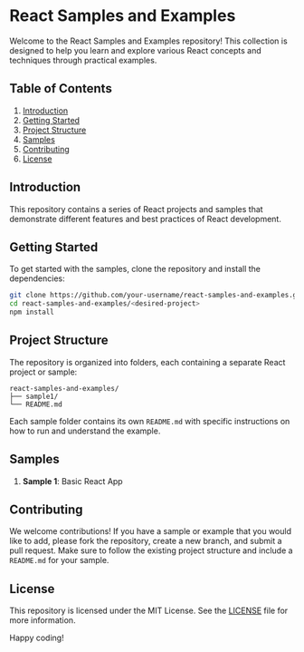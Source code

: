 # React Samples and Examples

Welcome to the React Samples and Examples repository! This collection is designed to help you learn and explore various React concepts and techniques through practical examples.

## Table of Contents

1. [Introduction](#introduction)
2. [Getting Started](#getting-started)
3. [Project Structure](#project-structure)
4. [Samples](#samples)
5. [Contributing](#contributing)
6. [License](#license)

## Introduction

This repository contains a series of React projects and samples that demonstrate different features and best practices of React development. 

## Getting Started

To get started with the samples, clone the repository and install the dependencies:

```bash
git clone https://github.com/your-username/react-samples-and-examples.git
cd react-samples-and-examples/<desired-project>
npm install
```

## Project Structure

The repository is organized into folders, each containing a separate React project or sample:

```
react-samples-and-examples/
├── sample1/
└── README.md
```

Each sample folder contains its own `README.md` with specific instructions on how to run and understand the example.

## Samples

1. **Sample 1**: Basic React App

## Contributing

We welcome contributions! If you have a sample or example that you would like to add, please fork the repository, create a new branch, and submit a pull request. Make sure to follow the existing project structure and include a `README.md` for your sample.

## License

This repository is licensed under the MIT License. See the [LICENSE](LICENSE) file for more information.

Happy coding!
